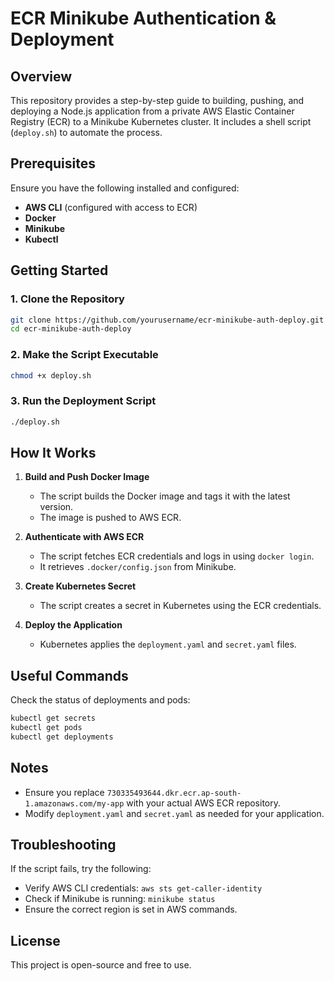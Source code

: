 # ECR Minikube Authentication & Deployment

## Overview
This repository provides a step-by-step guide to building, pushing, and deploying a Node.js application from a private AWS Elastic Container Registry (ECR) to a Minikube Kubernetes cluster. It includes a shell script (`deploy.sh`) to automate the process.

## Prerequisites
Ensure you have the following installed and configured:
- **AWS CLI** (configured with access to ECR)
- **Docker**
- **Minikube**
- **Kubectl**

## Getting Started
### 1. Clone the Repository
```bash
git clone https://github.com/yourusername/ecr-minikube-auth-deploy.git
cd ecr-minikube-auth-deploy
```

### 2. Make the Script Executable
```bash
chmod +x deploy.sh
```

### 3. Run the Deployment Script
```bash
./deploy.sh
```

## How It Works
1. **Build and Push Docker Image**
   - The script builds the Docker image and tags it with the latest version.
   - The image is pushed to AWS ECR.

2. **Authenticate with AWS ECR**
   - The script fetches ECR credentials and logs in using `docker login`.
   - It retrieves `.docker/config.json` from Minikube.

3. **Create Kubernetes Secret**
   - The script creates a secret in Kubernetes using the ECR credentials.

4. **Deploy the Application**
   - Kubernetes applies the `deployment.yaml` and `secret.yaml` files.

## Useful Commands
Check the status of deployments and pods:
```bash
kubectl get secrets
kubectl get pods
kubectl get deployments
```

## Notes
- Ensure you replace `730335493644.dkr.ecr.ap-south-1.amazonaws.com/my-app` with your actual AWS ECR repository.
- Modify `deployment.yaml` and `secret.yaml` as needed for your application.

## Troubleshooting
If the script fails, try the following:
- Verify AWS CLI credentials: `aws sts get-caller-identity`
- Check if Minikube is running: `minikube status`
- Ensure the correct region is set in AWS commands.

## License
This project is open-source and free to use.

